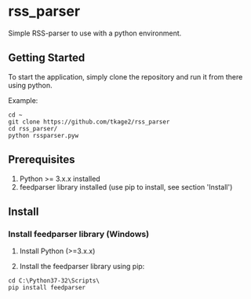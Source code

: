 # rss_parser
Simple RSS-parser to use with a python environment. 

## Getting Started
To start the application, simply clone the repository and run it from there using python.

Example: 

```shell
cd ~
git clone https://github.com/tkage2/rss_parser
cd rss_parser/
python rssparser.pyw
```

## Prerequisites
1. Python >= 3.x.x installed
2. feedparser library installed (use pip to install, see section 'Install')

## Install
### Install feedparser library (Windows)
1. Install Python (>=3.x.x)

2. Install the feedparser library using pip:

```shell
cd C:\Python37-32\Scripts\
pip install feedparser
```



